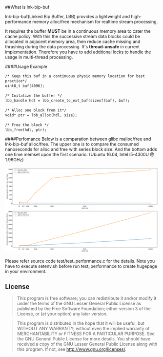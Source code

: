 ##What is lnk-bip-buf

lnk-bip-buf(Linked Bip Buffer, LBB) provides a lightweight and high-performance memory alloc/free mechanism for realtime stream processing. 

It requires the buffer **MUST** be in a continuous memory area to cater the cache policy. With this the successive stream data blocks could be allocated in adjacent memory area,  then reduce cache missing and thrashing during the data processing. It's **thread-unsafe** in current implementation. Therefore you have to add addtional locks to handle the usage in multi-thread processing.

####Usage Example

	/* Keep this buf in a continuous physic memory location for best practice*/ 
	uint8_t buf[4096];

	/* Initalize the buffer */
	lbb_handle hdl = lbb_create_to_ext_buf(sizeof(buf), buf);

	/* Alloc one block from it*/
	void* ptr = lbb_alloc(hdl, size);

	/* Free the block */
	lbb_free(hdl, ptr);

####Perfomance 
Below is a comparation between glibc malloc/free and lnk-bip-buf alloc/free. The upper one is to compare the consumed nanoseconds for alloc and free with series block size. And the bottom adds one time memset upon the first scenario. (Ubuntu 16.04, Intel i5-4300U @ 1.96GHz)

![](./doc/performance.png)

Please refer source code test/test_performance.c for the details. Note you have to execute setenv.sh before run test_performance to create hugepage in your environment.
 

## License
>This program is free software; you can redistribute it and/or modify it under
the terms of the GNU Lesser General Public License as published by the Free
Software Foundation; either version 3 of the License, or (at your option) any
later version.    

>This program is distributed in the hope that it will be useful, but WITHOUT ANY
WARRANTY; without even the implied warranty of MERCHANTABILITY or FITNESS
FOR A PARTICULAR PURPOSE. See the GNU General Public License for more details.
You should have received a copy of the GNU Lesser General Public License along
with this program. If not, see <http://www.gnu.org/licenses/>.
